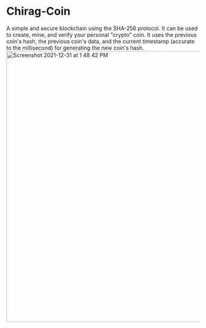 # Chirag-Coin

A simple and secure blockchain using the SHA-256 protocol. It can be used to create, mine, and verify your personal "crypto" coin. It uses the previous coin's hash, the previous coin's data, and the current timestamp (accurate to the millisecond) for generating the new coin's hash. 
<img width="707" alt="Screenshot 2021-12-31 at 1 48 42 PM" src="https://user-images.githubusercontent.com/64469853/147812026-53123a67-1dde-45b4-ae75-5028e829927c.png">
